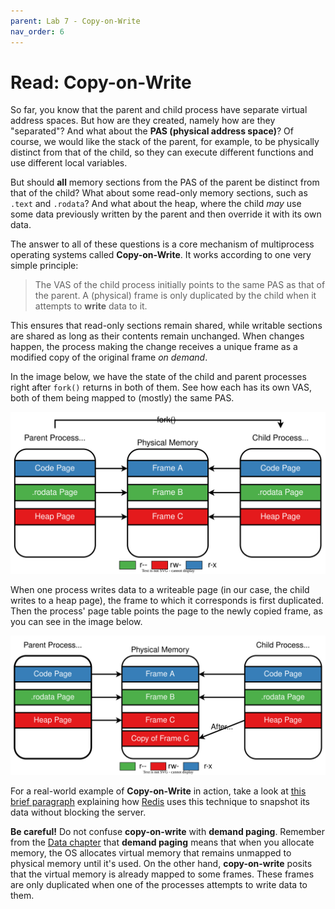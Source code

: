 ```yaml
---
parent: Lab 7 - Copy-on-Write
nav_order: 6
---
```


# Read: Copy-on-Write

So far, you know that the parent and child process have separate virtual address spaces.
But how are they created, namely how are they "separated"?
And what about the **PAS (physical address space)**?
Of course, we would like the stack of the parent, for example, to be physically distinct from that of the child, so they can execute different functions and use different local variables.

But should **all** memory sections from the PAS of the parent be distinct from that of the child?
What about some read-only memory sections, such as `.text` and `.rodata`?
And what about the heap, where the child _may_ use some data previously written by the parent and then override it with its own data.

The answer to all of these questions is a core mechanism of multiprocess operating systems called **Copy-on-Write**.
It works according to one very simple principle:
> The VAS of the child process initially points to the same PAS as that of the parent.
> A (physical) frame is only duplicated by the child when it attempts to **write** data to it.

This ensures that read-only sections remain shared, while writable sections are shared as long as their contents remain unchanged.
When changes happen, the process making the change receives a unique frame as a modified copy of the original frame _on demand_.

In the image below, we have the state of the child and parent processes right after `fork()` returns in both of them.
See how each has its own VAS, both of them being mapped to (mostly) the same PAS.

![Copy-on-Write](../../media/copy-on-write-initial.svg)

When one process writes data to a writeable page (in our case, the child writes to a heap page), the frame to which it corresponds is first duplicated.
Then the process' page table points the page to the newly copied frame, as you can see in the image below.

![Copy-on-Write](../../media/copy-on-write-final.svg)

For a real-world example of **Copy-on-Write** in action, take a look at [this brief paragraph](https://redis.io/docs/latest/develop/get-started/faq/#background-saving-fails-with-a-fork-error-on-linux) explaining how [Redis](https://redis.io/) uses this technique to snapshot its data without blocking the server.

**Be careful!**
Do not confuse **copy-on-write** with **demand paging**.
Remember from the [Data chapter](lab3.md#working-with-memory) that **demand paging** means that when you allocate memory, the OS allocates virtual memory that remains unmapped to physical memory until it's used.
On the other hand, **copy-on-write** posits that the virtual memory is already mapped to some frames.
These frames are only duplicated when one of the processes attempts to write data to them.
